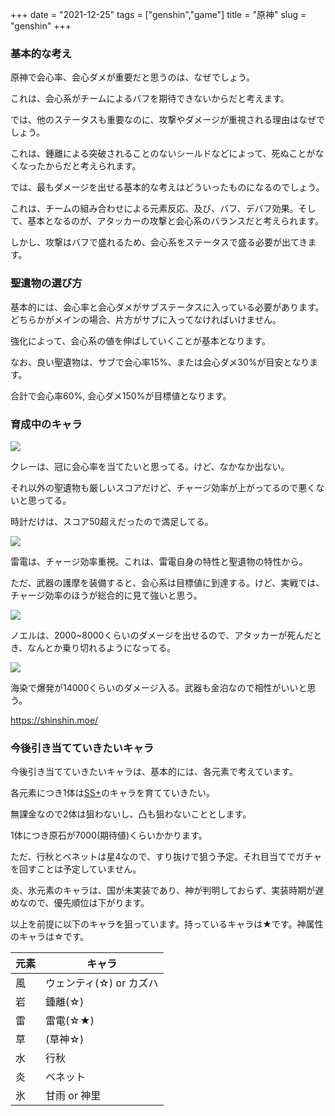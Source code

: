 +++
date = "2021-12-25"
tags = ["genshin","game"]
title = "原神"
slug = "genshin"
+++

<style>
.containerx p img {
    width: 100%;
    padding: 0;
}
</style>

### 基本的な考え

原神で会心率、会心ダメが重要だと思うのは、なぜでしょう。

これは、会心系がチームによるバフを期待できないからだと考えます。

では、他のステータスも重要なのに、攻撃やダメージが重視される理由はなぜでしょう。

これは、鍾離による突破されることのないシールドなどによって、死ぬことがなくなったからだと考えられます。

では、最もダメージを出せる基本的な考えはどういったものになるのでしょう。

これは、チームの組み合わせによる元素反応、及び、バフ、デバフ効果。そして、基本となるのが、アタッカーの攻撃と会心系のバランスだと考えられます。

しかし、攻撃はバフで盛れるため、会心系をステータスで盛る必要が出てきます。

### 聖遺物の選び方

基本的には、会心率と会心ダメがサブステータスに入っている必要があります。どちらかがメインの場合、片方がサブに入ってなければいけません。

強化によって、会心系の値を伸ばしていくことが基本となります。

なお、良い聖遺物は、サブで会心率15%、または会心ダメ30%が目安となります。

合計で会心率60%, 会心ダメ150%が目標値となります。

### 育成中のキャラ

<a href="/genshin/genshin_klee.png"><img src="/genshin/genshin_klee.png"></a>

クレーは、冠に会心率を当てたいと思ってる。けど、なかなか出ない。

それ以外の聖遺物も厳しいスコアだけど、チャージ効率が上がってるので悪くないと思ってる。

時計だけは、スコア50超えだったので満足してる。

<a href="/genshin/genshin_raiden.png"><img src="/genshin/genshin_raiden.png"></a>

雷電は、チャージ効率重視。これは、雷電自身の特性と聖遺物の特性から。

ただ、武器の護摩を装備すると、会心系は目標値に到達する。けど、実戦では、チャージ効率のほうが総合的に見て強いと思う。

<a href="/genshin/genshin_noelle.png"><img src="/genshin/genshin_noelle.png"></a>

ノエルは、2000~8000くらいのダメージを出せるので、アタッカーが死んだとき、なんとか乗り切れるようになってる。

<a href="/genshin/genshin_barbara.png"><img src="/genshin/genshin_barbara.png"></a>

海染で爆発が14000くらいのダメージ入る。武器も金泊なので相性がいいと思う。

https://shinshin.moe/

### 今後引き当てていきたいキャラ

今後引き当てていきたいキャラは、基本的には、各元素で考えています。

各元素につき1体は[SS+](https://genshin.gg/tier-list)のキャラを育てていきたい。

無課金なので2体は狙わないし、凸も狙わないこととします。

1体につき原石が7000(期待値)くらいかかります。

ただ、行秋とベネットは星4なので、すり抜けで狙う予定。それ目当てでガチャを回すことは予定していません。

炎、氷元素のキャラは、国が未実装であり、神が判明しておらず、実装時期が遅めなので、優先順位は下がります。

以上を前提に以下のキャラを狙っています。持っているキャラは★です。神属性のキャラは☆です。

|元素|キャラ|
|---|---|
|風|ウェンティ(☆) or カズハ|
|岩|鍾離(☆)|
|雷|雷電(☆★)|
|草|(草神☆)|
|水|行秋|
|炎|ベネット|
|氷|甘雨 or 神里|

